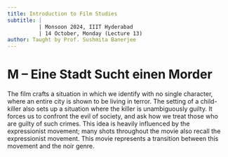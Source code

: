 ```yaml
---
title: Introduction to Film Studies
subtitle: |
          | Monsoon 2024, IIIT Hyderabad
          | 14 October, Monday (Lecture 13)
author: Taught by Prof. Sushmita Banerjee
---
```


# M – Eine Stadt Sucht einen Morder
The film crafts a situation in which we identify with no single character, where an entire city is shown to be living in terror. The setting of a child-killer also sets up a situation where the killer is unambiguously guilty. It forces us to confront the evil of society, and ask how we treat those who are guilty of such crimes. This idea is heavily influenced by the expressionist movement; many shots throughout the movie also recall the expressionist movement. This movie represents a transition between this movement and the noir genre.